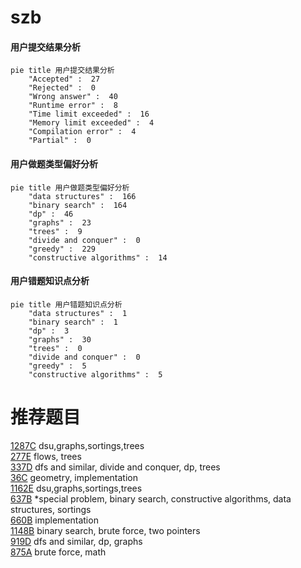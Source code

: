 # szb

<!-- tabs:start -->



#### **用户提交结果分析**

```mermaid
pie title 用户提交结果分析
    "Accepted" :  27
    "Rejected" :  0
    "Wrong answer" :  40
    "Runtime error" :  8
    "Time limit exceeded" :  16
    "Memory limit exceeded" :  4
    "Compilation error" :  4
    "Partial" :  0
```

#### **用户做题类型偏好分析**

```mermaid
pie title 用户做题类型偏好分析
    "data structures" :  166
    "binary search" :  164
    "dp" :  46
    "graphs" :  23
    "trees" :  9
    "divide and conquer" :  0
    "greedy" :  229
    "constructive algorithms" :  14
```
#### **用户错题知识点分析**

```mermaid
pie title 用户错题知识点分析
    "data structures" :  1
    "binary search" :  1
    "dp" :  3
    "graphs" :  30
    "trees" :  0
    "divide and conquer" :  0
    "greedy" :  5
    "constructive algorithms" :  5
```



<!-- tabs:end -->
# 推荐题目
[1287C](https://codeforces.com/contest/1287/problem/C)		dsu,graphs,sortings,trees		  
[277E](https://codeforces.com/contest/277/problem/E)		flows,
                        trees		  
[337D](https://codeforces.com/contest/337/problem/D)		dfs and similar,
                        divide and conquer,
                        dp,
                        trees		  
[36C](https://codeforces.com/contest/36/problem/C)		geometry,
                        implementation		  
[1162E](https://codeforces.com/contest/1162/problem/E)		dsu,graphs,sortings,trees		  
[637B](https://codeforces.com/contest/637/problem/B)		*special problem,
                        binary search,
                        constructive algorithms,
                        data structures,
                        sortings		  
[660B](https://codeforces.com/contest/660/problem/B)		implementation		  
[1148B](https://codeforces.com/contest/1148/problem/B)		binary search,
                        brute force,
                        two pointers		  
[919D](https://codeforces.com/contest/919/problem/D)		dfs and similar,
                        dp,
                        graphs		  
[875A](https://codeforces.com/contest/875/problem/A)		brute force,
                        math		  
